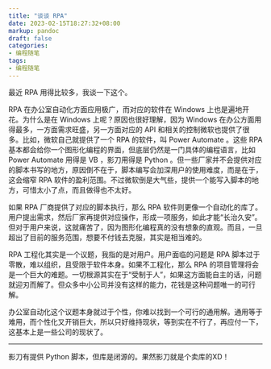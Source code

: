 ```yaml
---
title: "谈谈 RPA"
date: 2023-02-15T18:27:32+08:00
markup: pandoc
draft: false
categories:
- 编程随笔
tags:
- 编程随笔
---
```


最近 RPA 用得比较多，我谈一下这个。

RPA 在办公室自动化方面应用极广，而对应的软件在 Windows 上也是遍地开花。为什么是在 Windows 上呢？原因也很好理解，因为 Windows 在办公方面用得最多，一方面需求旺盛，另一方面对应的 API 和相关的控制微软也提供了很多。比如，微软自己就提供了一个 RPA 的软件，叫 Power Automate 。这些 RPA 基本都会给你一个图形化编程的界面，但底层仍然是一门具体的编程语言，比如 Power Automate 用得是 VB ，影刀用得是 Python 。但一些厂家并不会提供对应的脚本书写的地方，原因倒不在于，脚本编写会加深用户的使用难度，而是在于，这会缩窄 RPA 软件的盈利范围。不过微软倒是大气些，提供一个能写入脚本的地方，可惜太小了点，而且做得也不太好。

如果 RPA 厂商提供了对应的脚本执行，那么 RPA 软件则更像一个自动化的库了。用户提出需求，然后厂家再提供对应操作，形成一项服务，如此才能“长治久安”。但对于用户来说，这就痛苦了，因为图形化编程真的没有想象的直观。而且，一旦超出了目前的服务范围，想要不付钱去克服，其实是相当难的。

RPA 工程化其实是一个议题，我指的是对用户。用户面临的问题是 RPA 脚本过于零散，难以组织，且受限于软件本身。如果不工程化，那么 RPA 的项目管理将会是一个巨大的难题。一切根源其实在于“受制于人”，如果这方面能自主的话，问题就迎刃而解了。但众多中小公司并没有这样的能力，花钱是这种问题唯一的可行解。

办公室自动化这个议题本身就过于个性，你难以找到一个可行的通用解。通用等于难用，而个性化又开销巨大，所以只好维持现状，等到实在不行了，再应付一下，这基本上是一些公司的现状了。

---

影刀有提供 Python 脚本，但库是闭源的。果然影刀就是个卖库的XD！
